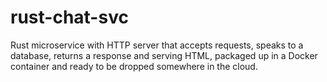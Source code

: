 # rust-chat-svc
Rust microservice with HTTP server that accepts requests, speaks to a database, returns a response and serving HTML, packaged up in a Docker container and ready to be dropped somewhere in the cloud. 
